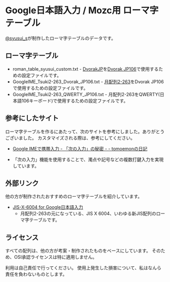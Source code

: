 # Google日本語入力 / Mozc用 ローマ字テーブル
[@syusui\_s](https://twitter.com/syusui_s)が制作したローマ字テーブルのデータです。

## ローマ字テーブル
* roman\_table\_syusui\_custom.txt - [DvorakJP]を[Dvorak JP106]で使用するための設定ファイルです。
* GoogleIME\_Tsuki2-263\_Dvorak\_JP106.txt - [月配列2-263]をDvorak JP106で使用するための設定ファイルです。
* GoogleIME\_Tsuki2-263\_QWERTY\_JP106.txt - 月配列2-263をQWERTY(日本語106キーボード)で使用するための設定ファイルです。

[DvorakJP]:http://www7.plala.or.jp/dvorakjp/
[Dvorak JP106]:http://www.vultaire.net/software/dvorak_jp106/
[月配列2-263]:http://jisx6004.client.jp/tsuki.html

## 参考にしたサイト
ローマ字テーブルを作るにあたって、次のサイトを参考にしました。ありがとうございました。
カスタマイズされる際は、参考にしてください。

+  [Google IMEで携帯入力 - 「次の入力」の秘密 - - tomoemonの日記](http://tomoemon.hateblo.jp/entry/20101024/p1)
  - 「次の入力」機能を使用することで、濁点や記号などの複数打鍵入力を実現しています。
  
## 外部リンク
他の方が制作されたおすすめのローマ字テーブルを紹介しています。

+ [JIS-X-6004 for Google日本語入力](https://gist.github.com/ytomino/3610371)
  - 月配列2-263の元になっている、JIS X 6004、いわゆる新JIS配列のローマ字テーブルです。

## ライセンス
すべての配列は、他の方が考案・制作されたものをベースにしています。
そのため、OSI承認ライセンスは特に適用しません。

利用は自己責任で行ってください。
使用上発生した損害について、私はなんら責任を負わないものとします。

